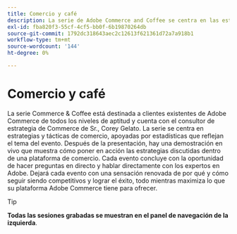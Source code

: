 ```yaml
---
title: Comercio y café
description: La serie de Adobe Commerce and Coffee se centra en las estrategias y tácticas de Commerce, apoyadas en estadísticas que reflejan el tema del evento.
exl-id: fba820f3-55cf-4cf5-bb0f-6b19870264db
source-git-commit: 1792dc318643aec2c12613f621361d72a7a918b1
workflow-type: tm+mt
source-wordcount: '144'
ht-degree: 0%

---
```


# Comercio y café

La serie Commerce &amp; Coffee está destinada a clientes existentes de Adobe Commerce de todos los niveles de aptitud y cuenta con el consultor de estrategia de Commerce de Sr., Corey Gelato. La serie se centra en estrategias y tácticas de comercio, apoyadas por estadísticas que reflejan el tema del evento. Después de la presentación, hay una demostración en vivo que muestra cómo poner en acción las estrategias discutidas dentro de una plataforma de comercio. Cada evento concluye con la oportunidad de hacer preguntas en directo y hablar directamente con los expertos en Adobe. Dejará cada evento con una sensación renovada de por qué y cómo seguir siendo competitivos y lograr el éxito, todo mientras maximiza lo que su plataforma Adobe Commerce tiene para ofrecer.

<!--
## What's New

<table>
<tr>
  <td>
    <a href="https://experienceleague.adobe.com/docs/events/apac-commerce-recordings/2022/analysis-tool.html">
      <img alt="Adobe Commerce Site Wide Analysis Tool" src="./assets/analysis-tool.png" />
    </a>
     <div>
      <a href="https://experienceleague.adobe.com/docs/events/apac-commerce-recordings/2022/analysis-tool.html">
        <strong>Adobe Commerce Site Wide Analysis Tool</strong>
      </a>
    </div>
    <p>
    <em>This webinar is ideal for merchants who want to get real-time access to all system insights, proactive steps to resolve any Adobe Commerce site problems and monitor overall site health.</em>
    <p>
  </td>
  <td>
    <a href="https://experienceleague.adobe.com/docs/events/apac-commerce-recordings/2022/new-relic.html">
      <img alt="New Relic Masterclass" src="./assets/new-relic.png" />
    </a>
     <div>
      <a href="https://experienceleague.adobe.com/docs/events/apac-commerce-recordings/2022/new-relic.html">
        <strong>New Relic Masterclass</strong>
      </a>
    </div>
    <p>
    <em>Join this webinar to learn how to take control of your infrastructure with New Relic. Approach your next campaign with absolute confidence by accessing and understanding your infrastructure data.</em>
    <p>
  </td>  
  <td>
    <a href="https://experienceleague.adobe.com/docs/events/apac-commerce-recordings/2022/upgrade.html">
      <img alt="Benefits of upgrading to Adobe Commerce 2.4.4" src="./assets/upgrade.png" />
    </a>
     <div>
      <a href="https://experienceleague.adobe.com/docs/events/apac-commerce-recordings/2022/upgrade.html">
        <strong>Benefits of upgrading to Adobe Commerce 2.4.4</strong>
      </a>
    </div>
    <p>
    <em>The latest Adobe Commerce release marks a step forward in commerce capabilities, security and performance. Join this webinar to find out how to plan and execute a smooth upgrade to take advantage of the latest improvements.</em>
    <p>
  </td>
</tr>
</table>
-->

>[!TIP]
>
>**Todas las sesiones grabadas se muestran en el panel de navegación de la izquierda**.
